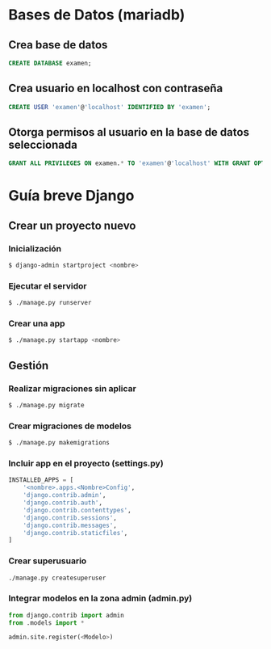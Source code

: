 # Bases de Datos (mariadb)

## Crea base de datos
```sql
CREATE DATABASE examen;
```

## Crea usuario en localhost con contraseña
```sql
CREATE USER 'examen'@'localhost' IDENTIFIED BY 'examen';
```

## Otorga permisos al usuario en la base de datos seleccionada
```sql
GRANT ALL PRIVILEGES ON examen.* TO 'examen'@'localhost' WITH GRANT OPTION;
```

# Guía breve Django

## Crear un proyecto nuevo
### Inicialización
```sh
$ django-admin startproject <nombre>
```

### Ejecutar el servidor
```sh
$ ./manage.py runserver
```

### Crear una app
```sh
$ ./manage.py startapp <nombre>
```

## Gestión
### Realizar migraciones sin aplicar
```sh
$ ./manage.py migrate
```

### Crear migraciones de modelos
```sh
$ ./manage.py makemigrations
```

### Incluir app en el proyecto (settings.py)
```python
INSTALLED_APPS = [
    '<nombre>.apps.<Nombre>Config',
    'django.contrib.admin',
    'django.contrib.auth',
    'django.contrib.contenttypes',
    'django.contrib.sessions',
    'django.contrib.messages',
    'django.contrib.staticfiles',
]
```

### Crear superusuario
```sh
./manage.py createsuperuser
```
### Integrar modelos en la zona admin (admin.py)
```python
from django.contrib import admin
from .models import *

admin.site.register(<Modelo>)
```